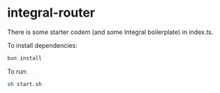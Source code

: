 # integral-router

There is some starter codem (and some Integral boilerplate) in index.ts.

To install dependencies:

```bash
bun install
```

To run:

```bash
sh start.sh
```
